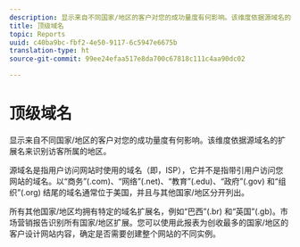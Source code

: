 ```yaml
---
description: 显示来自不同国家/地区的客户对您的成功量度有何影响。该维度依据源域名的扩展名来识别访客所属的地区。
title: 顶级域名
topic: Reports
uuid: c40ba9bc-fbf2-4e50-9117-6c5947e6675b
translation-type: ht
source-git-commit: 99ee24efaa517e8da700c67818c111c4aa90dc02

---
```



# 顶级域名

显示来自不同国家/地区的客户对您的成功量度有何影响。该维度依据源域名的扩展名来识别访客所属的地区。

源域名是指用户访问网站时使用的域名（即，ISP），它并不是指带引用户访问您网站的域名。以“商务”(.com)、“网络”(.net)、“教育”(.edu)、“政府”(.gov) 和“组织”(.org) 结尾的域名通常位于美国，并且与其他国家/地区分开列出。

所有其他国家/地区均拥有特定的域名扩展名，例如“巴西”(.br) 和“英国”(.gb)。市场营销报告识别所有国家/地区扩展。您可以使用此报表为创收最多的国家/地区的客户设计网站内容，确定是否需要创建整个网站的不同实例。
